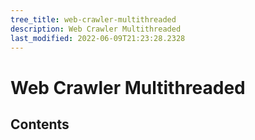 ```yaml
---
tree_title: web-crawler-multithreaded
description: Web Crawler Multithreaded
last_modified: 2022-06-09T21:23:28.2328
---
```


# Web Crawler Multithreaded

## Contents
